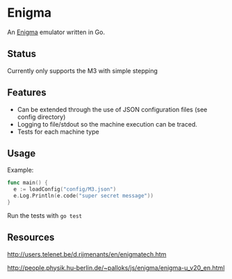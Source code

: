 # Enigma
An [Enigma](https://en.wikipedia.org/wiki/Enigma_machine) emulator written in Go.
## Status
Currently only supports the M3 with simple stepping
## Features
- Can be extended through the use of JSON configuration files (see config directory)
- Logging to file/stdout so the machine execution can be traced.
- Tests for each machine type 

## Usage
Example:
```go
func main() {
  e := loadConfig("config/M3.json")
  e.Log.Println(e.code("super secret message"))
}
```
Run the tests with `go test`
## Resources
http://users.telenet.be/d.rijmenants/en/enigmatech.htm

http://people.physik.hu-berlin.de/~palloks/js/enigma/enigma-u_v20_en.html

